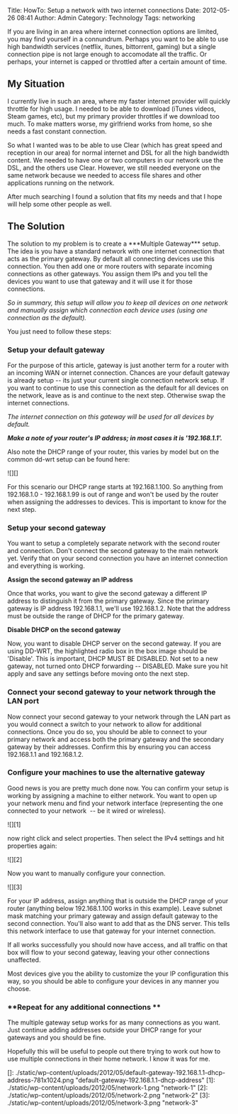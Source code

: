 Title: HowTo: Setup a network with two internet connections
Date: 2012-05-26 08:41
Author: Admin
Category: Technology
Tags: networking

If you are living in an area where internet connection options are
limited, you may find yourself in a connundrum. Perhaps you want to be
able to use high bandwidth services (netflix, itunes, bittorrent,
gaming) but a single connection pipe is not large enough to accomodate
all the traffic. Or perhaps, your internet is capped or throttled after
a certain amount of time.

**My Situation**
----------------

</p>
I currently live in such an area, where my faster internet provider will
quickly throttle for high usage. I needed to be able to download (iTunes
videos, Steam games, etc), but my primary provider throttles if we
download too much. To make matters worse, my girlfriend works from home,
so she needs a fast constant connection.

So what I wanted was to be able to use Clear (which has great speed and
reception in our area) for normal internet and DSL for all the high
bandwidth content. We needed to have one or two computers in our network
use the DSL, and the others use Clear. However, we still needed everyone
on the same network because we needed to access file shares and other
applications running on the network.

After much searching I found a solution that fits my needs and that I
hope will help some other people as well.

**The Solution**
----------------

</p>
The solution to my problem is to create a ***Multiple Gateway*** setup.
The idea is you have a standard network with one internet connection
that acts as the primary gateway. By default all connecting devices use
this connection. You then add one or more routers with separate incoming
connections as other gateways. You assign them IPs and you tell the
devices you want to use that gateway and it will use it for those
connections.

*So in summary, this setup will allow you to keep all devices on one
network and manually assign which connection each device uses (using one
connection as the default).*

You just need to follow these steps:

### **Setup your default gateway**

</p>
For the purpose of this article, gateway is just another term for a
router with an incoming WAN or internet connection. Chances are your
default gateway is already setup -- its just your current single
connection network setup. If you want to continue to use this connection
as the default for all devices on the network, leave as is and continue
to the next step. Otherwise swap the internet connections.

*The internet connection on this gateway will be used for all devices by
default.*

***Make a note of your router's IP address; in most cases it is
'192.168.1.1'.***

Also note the DHCP range of your router, this varies by model but on the
common dd-wrt setup can be found here:

![][]

</p>
For this scenario our DHCP range starts at 192.168.1.100. So anything
from 192.168.1.0 - 192.168.1.99 is out of range and won't be used by the
router when assigning the addresses to devices. This is important to
know for the next step.

### **Setup your second gateway**

</p>
You want to setup a completely separate network with the second router
and connection. Don't connect the second gateway to the main network
yet. Verify that on your second connection you have an internet
connection and everything is working.

**Assign the second gateway an IP address**

Once that works, you want to give the second gateway a different IP
address to distinguish it from the primary gateway. Since the primary
gateway is IP address 192.168.1.1, we'll use 192.168.1.2. Note that the
address must be outside the range of DHCP for the primary gateway.

**Disable DHCP on the second gateway**

Now, you want to disable DHCP server on the second gateway. If you are
using DD-WRT, the highlighted radio box in the box image should be
'Disable'. This is important, DHCP MUST BE DISABLED. Not set to a new
gateway, not turned onto DHCP forwarding -- DISABLED. Make sure you hit
apply and save any settings before moving onto the next step.

### **Connect your second gateway to your network through the LAN port**

</p>
Now connect your second gateway to your network through the LAN part as
you would connect a switch to your network to allow for additional
connections. Once you do so, you should be able to connect to your
primary network and access both the primary gateway and the secondary
gateway by their addresses. Confirm this by ensuring you can access
192.168.1.1 and 192.168.1.2.

### **Configure your machines to use the alternative gateway**

</p>
Good news is you are pretty much done now. You can confirm your setup is
working by assigning a machine to either network. You want to open up
your network menu and find your network interface (representing the one
connected to your network  -- be it wired or wireless).

![][1]

now right click and select properties. Then select the IPv4 settings and
hit properties again:

![][2]

Now you want to manually configure your connection.

![][3]

For your IP address, assign anything that is outside the DHCP range of
your router (anything below 192.168.1.100 works in this example). Leave
subnet mask matching your primary gateway and assign default gateway to
the second connection. You'll also want to add that as the DNS server.
This tells this network interface to use that gateway for your internet
connection.

If all works successfully you should now have access, and all traffic on
that box will flow to your second gateway, leaving your other
connections unaffected.

Most devices give you the ability to customize the your IP configuration
this way, so you should be able to configure your devices in any manner
you choose.

### **Repeat for any additional connections **

</p>
The multiple gateway setup works for as many connections as you want.
Just continue adding addresses outside your DHCP range for your gateways
and you should be fine.

Hopefully this will be useful to people out there trying to work out how
to use multiple connections in their home network. I know it was for me.

  []: ./static/wp-content/uploads/2012/05/default-gateway-192.168.1.1-dhcp-address-781x1024.png
    "default-gateway-192.168.1.1-dhcp-address"
  [1]: ./static/wp-content/uploads/2012/05/network-1.png
    "network-1"
  [2]: ./static/wp-content/uploads/2012/05/network-2.png
    "network-2"
  [3]: ./static/wp-content/uploads/2012/05/network-3.png
    "network-3"
